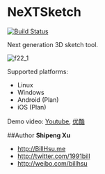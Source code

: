 NeXTSketch
========

[![Build Status](https://travis-ci.org/billhsu/NeXTSketch.png)](https://travis-ci.org/billhsu/NeXTSketch)

Next generation 3D sketch tool.

![f22_1](https://github.com/billhsu/NeXTSketch/raw/master/doc/f22_1.png)


Supported platforms:
 * Linux
 * Windows
 * Android (Plan)
 * iOS     (Plan)
 

Demo video: [Youtube](https://www.youtube.com/watch?v=LXAcakVGCuI),  [优酷](http://v.youku.com/v_show/id_XNjY1ODY2MjY4.html)


##Author
**Shipeng Xu**

+ http://BillHsu.me
+ http://twitter.com/1991bill
+ http://weibo.com/billhsu
